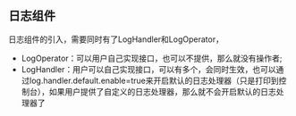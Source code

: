 ## 日志组件
日志组件的引入，需要同时有了LogHandler和LogOperator，
- LogOperator：可以用户自己实现接口，也可以不提供，那么就没有操作者;
- LogHandler：用户可以自己实现接口，可以有多个，会同时生效，也可以通过log.handler.default.enable=true来开启默认的日志处理器（只是打印到控制台），如果用户提供了自定义的日志处理器，那么就不会开启默认的日志处理器了
